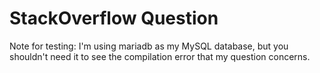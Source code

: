 # StackOverflow Question

Note for testing: I'm using mariadb as my MySQL database, but you shouldn't
need it to see the compilation error that my question concerns.
